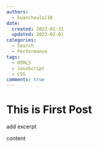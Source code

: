 ```yaml
---
authors:
  - kuanchoulai10
date:
  created: 2023-01-31 
  updated: 2023-02-01
categories:
  - Search
  - Performance
tags:
  - HTML5
  - JavaScript
  - CSS
comments: true
---
```

# This is First Post

add excerpt

<!-- more -->
content

